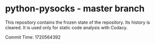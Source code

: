 # python-pysocks - master branch

This repository contains the frozen state of the repository.
Its history is cleared. It is used only for static code
analysis with Codacy.

Commit Time: 1720564392